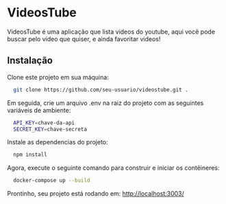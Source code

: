 
# VideosTube

VideosTube é uma aplicação que lista videos do youtube, aqui você pode buscar pelo video que quiser, e ainda favoritar videos!




## Instalação

Clone este projeto em sua máquina:

```bash
  git clone https://github.com/seu-usuario/videostube.git .
```

Em seguida, crie um arquivo .env na raiz do projeto com as seguintes variáveis de ambiente:

```bash
  API_KEY=chave-da-api
  SECRET_KEY=chave-secreta
```

Instale as dependencias do projeto:

```bash
  npm install
```

Agora, execute o seguinte comando para construir e iniciar os contêineres:

```bash
  docker-compose up --build
```

Prontinho, seu projeto está rodando em: 
[http://localhost:3003/](http://localhost:3003/)